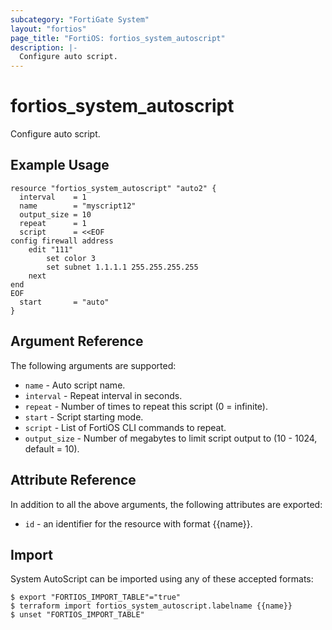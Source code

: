 ```yaml
---
subcategory: "FortiGate System"
layout: "fortios"
page_title: "FortiOS: fortios_system_autoscript"
description: |-
  Configure auto script.
---
```


# fortios_system_autoscript
Configure auto script.

## Example Usage

```hcl
resource "fortios_system_autoscript" "auto2" {
  interval    = 1
  name        = "myscript12"
  output_size = 10
  repeat      = 1
  script      = <<EOF
config firewall address
    edit "111"
        set color 3
        set subnet 1.1.1.1 255.255.255.255
    next
end
EOF
  start       = "auto"
}
```

## Argument Reference

The following arguments are supported:

* `name` - Auto script name.
* `interval` - Repeat interval in seconds.
* `repeat` - Number of times to repeat this script (0 = infinite).
* `start` - Script starting mode.
* `script` - List of FortiOS CLI commands to repeat.
* `output_size` - Number of megabytes to limit script output to (10 - 1024, default = 10).


## Attribute Reference

In addition to all the above arguments, the following attributes are exported:
* `id` - an identifier for the resource with format {{name}}.

## Import

System AutoScript can be imported using any of these accepted formats:
```
$ export "FORTIOS_IMPORT_TABLE"="true"
$ terraform import fortios_system_autoscript.labelname {{name}}
$ unset "FORTIOS_IMPORT_TABLE"
```
